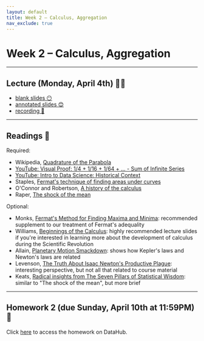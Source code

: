 ```yaml
---
layout: default
title: Week 2 – Calculus, Aggregation
nav_exclude: true
---
```


<script src="https://cdn.mathjax.org/mathjax/latest/MathJax.js?config=TeX-AMS-MML_HTMLorMML" type="text/javascript"></script>

# Week 2 – Calculus, Aggregation

---


## Lecture (Monday, April 4th) 👨‍🏫

- [blank slides 😶](../../slides/lec02.pdf)
- [annotated slides 😊](../../slides/lec02-annotated.pdf)
- [recording 🎥](https://youtu.be/TgE95jdQOis)

---

## Readings 📖

Required:
- Wikipedia, [Quadrature of the Parabola](https://en.wikipedia.org/wiki/Quadrature_of_the_Parabola)
- [YouTube: Visual Proof: 1/4 + 1/16 + 1/64 + ... - Sum of Infinite Series](https://www.youtube.com/watch?v=iTdpl-FZD0o)
- [YouTube: Intro to Data Science: Historical Context](https://www.youtube.com/watch?v=aECk8s0FS7Q)
- Staples, [Fermat's technique of finding areas under curves](https://files.eric.ed.gov/fulltext/EJ720046.pdf)
- O'Connor and Robertson, [A history of the calculus](https://mathshistory.st-andrews.ac.uk/HistTopics/The_rise_of_calculus/)
- Raper, [The shock of the mean](https://rss.onlinelibrary.wiley.com/doi/full/10.1111/j.1740-9713.2017.01087.x)


Optional:
- Monks, [Fermat's Method for Finding Maxima and Minima](https://digitalcommons.ursinus.edu/cgi/viewcontent.cgi?article=1011&context=triumphs_calculus): recommended supplement to our treatment of Fermat's adequality
- Williams, [Beginnings of the Calculus](https://mathed.byu.edu/~williams/Classes/300F2011/PDFs/PPTs/Beginnings%20of%20the%20Calculus.pdf): highly recommended lecture slides if you're interested in learning more about the development of calculus during the Scientific Revolution
- Allain, [Planetary Motion Smackdown](https://www.wired.com/story/planetary-motion-smackdown/): shows how Kepler's laws and Newton's laws are related
- Levenson, [The Truth About Isaac Newton's Productive Plague](https://www.newyorker.com/culture/cultural-comment/the-truth-about-isaac-newtons-productive-plague): interesting perspective, but not all that related to course material
- Keats, [Radical insights from The Seven Pillars of Statistical Wisdom](https://www.newscientist.com/article/mg23030740-900-radical-insights-from-the-seven-pillars-of-statistical-wisdom/): similar to "The shock of the mean", but more brief

---

## Homework 2 (due Sunday, April 10th at 11:59PM) 📝

Click [here](http://datahub.ucsd.edu/user-redirect/git-sync?repo=https://github.com/dsc-courses/dsc90-2022-sp&subPath=homework/hw02/hw02-student.ipynb) to access the homework on DataHub.
